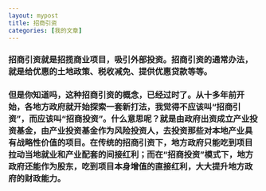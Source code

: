 ```yaml
---
layout: mypost
title: 招商引资
categories: [我的文章]
---
```

### 招商引资就是招揽商业项目，吸引外部投资。招商引资的通常办法，就是给优惠的土地政策、税收减免、提供优惠贷款等等。

### 但是你知道吗，这种招商引资的概念，已经过时了。从十多年前开始，各地方政府就开始探索一套新打法，我觉得不应该叫“招商引资”，而应该叫“招商投资”。什么意思呢？就是由政府出资成立产业投资基金，由产业投资基金作为风险投资人，去投资那些对本地产业具有战略性价值的项目。在传统的招商引资下，地方政府只能吃到项目拉动当地就业和产业配套的间接红利；而在“招商投资”模式下，地方政府还能作为股东，吃到项目本身增值的直接红利，大大提升地方政府的财政能力。